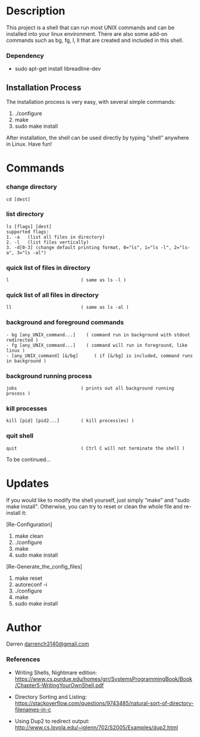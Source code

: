 # Description
This project is a shell that can run most UNIX commands and can be installed into your linux environment. There are also some add-on commands such as bg, fg, l, ll that are created and included in this shell.

### Dependency
- sudo apt-get install libreadline-dev

## Installation Process
The installation process is very easy, with several simple commands:

1. ./configure
2. make
3. sudo make install

After installation, the shell can be used directly by typing "shell" anywhere in Linux. Have fun!

# Commands
### change directory
    cd [dest]

### list directory 
    ls [flags] [dest]
    supported flags:
    1. -a   (list all files in directory)
    2. -l   (list files vertically)
    3. -d[0-3] (change default printing format, 0="ls", 1="ls -l", 2="ls-a", 3="ls -al")

### quick list of files in directory 
    l                           ( same as ls -l )

### quick list of all files in directory 
    ll                          ( same as ls -al )

### background and foreground commands
    - bg [any_UNIX_command...]    ( command run in background with stdout redirected )
    - fg [any_UNIX_command...]    ( command will run in foreground, like linux )
    - [any_UNIX_command] [&/bg]      ( if [&/bg] is included, command runs in background )

### background running process 
    jobs                        ( prints out all background running process )

### kill processes
    kill [pid] [pid2...]        ( kill process(es) )

### quit shell
    quit                        ( Ctrl C will not terminate the shell )

To be continued...

# Updates
If you would like to modify the shell yourself, just simply "make" and "sudo make install". Otherwise, you can try to reset or clean the whole file and re-install it:

[Re-Configuration]
1. make clean
2. ./configure
3. make
4. sudo make install

[Re-Generate_the_config_files]
1. make reset
2. autoreconf -i
3. ./configure
4. make
5. sudo make install

# Author
Darren <darrench3140@gmail.com>

### References
- Writing Shells, Nightmare edition: https://www.cs.purdue.edu/homes/grr/SystemsProgrammingBook/Book/Chapter5-WritingYourOwnShell.pdf

- Directory Sorting and Listing: https://stackoverflow.com/questions/9743485/natural-sort-of-directory-filenames-in-c

- Using Dup2 to redirect output: http://www.cs.loyola.edu/~jglenn/702/S2005/Examples/dup2.html